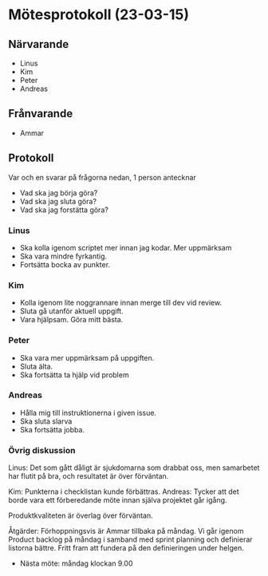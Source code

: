 # Mötesprotokoll (23-03-15)

## Närvarande
* Linus
* Kim
* Peter
* Andreas

## Frånvarande
* Ammar

## Protokoll
Var och en svarar på frågorna nedan, 1 person antecknar
* Vad ska jag börja göra?
* Vad ska jag sluta göra?
* Vad ska jag forstätta göra? 

### Linus
* Ska kolla igenom scriptet mer innan jag kodar. Mer uppmärksam
* Ska vara mindre fyrkantig.
* Fortsätta bocka av punkter.

### Kim
* Kolla igenom lite noggrannare innan merge till dev vid review.
* Sluta gå utanför aktuell uppgift.
* Vara hjälpsam. Göra mitt bästa.

### Peter
* Ska vara mer uppmärksam på uppgiften.
* Sluta älta.
* Ska fortsätta ta hjälp vid problem

### Andreas
* Hålla mig till instruktionerna i given issue.
* Ska sluta slarva
* Ska fortsätta jobba. 
  
### Övrig diskussion
Linus: Det som gått dåligt är sjukdomarna som drabbat oss, men samarbetet har flutit på bra, och resultatet är över förväntan.

Kim: Punkterna i checklistan kunde förbättras.
Andreas: Tycker att det borde vara ett förberedande möte innan själva projektet går igång.

Produktkvaliteten är överlag över förväntan.

Åtgärder:
Förhoppningsvis är Ammar tillbaka på måndag.
Vi går igenom Product backlog på måndag i samband med sprint planning och definierar listorna bättre.
Fritt fram att fundera på den definieringen under helgen.

* Nästa möte: måndag klockan 9.00 
